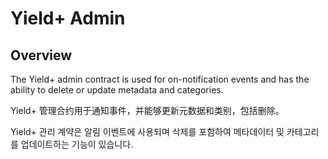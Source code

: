 <h1 class="clause">Yield+ Admin</h1>

## Overview

The Yield+ admin contract is used for on-notification events and has the ability to delete or update metadata and categories.

Yield+ 管理合约用于通知事件，并能够更新元数据和类别，包括删除。

Yield+ 관리 계약은 알림 이벤트에 사용되며 삭제를 포함하여 메타데이터 및 카테고리를 업데이트하는 기능이 있습니다.
